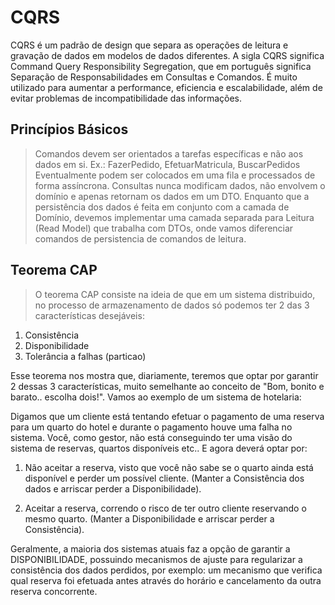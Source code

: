 # CQRS

CQRS é um padrão de design que separa as operações de leitura e gravação de dados em modelos de dados diferentes. A sigla CQRS significa Command Query Responsibility Segregation, que em português significa Separação de Responsabilidades em Consultas e Comandos. É muito utilizado para aumentar a performance, eficiencia e escalabilidade, além de evitar problemas de incompatibilidade das informações.

## Princípios Básicos
> Comandos devem ser orientados a tarefas específicas e não aos dados em si. Ex.: FazerPedido, EfetuarMatricula, BuscarPedidos
> Eventualmente podem ser colocados em uma fila e processados de forma assíncrona.
> Consultas nunca modificam dados, não envolvem o domínio e apenas retornam os dados em um DTO.
> Enquanto que a persistência dos dados é feita em conjunto com a camada de Domínio, devemos implementar uma camada separada para Leitura (Read Model) que trabalha com DTOs, onde vamos diferenciar comandos de persistencia de comandos de leitura.


## Teorema CAP
> O teorema CAP consiste na ideia de que em um sistema distribuido, no processo de armazenamento de dados só podemos ter 2 das 3 características desejáveis: 
1. Consistência
2. Disponibilidade
3. Tolerância a falhas (particao)

Esse teorema nos mostra que, diariamente, teremos que optar por garantir 2 dessas 3 características, muito semelhante ao conceito de "Bom, bonito e barato.. escolha dois!". Vamos ao exemplo de um sistema de hotelaria:

Digamos que um cliente está tentando efetuar o pagamento de uma reserva para um quarto do hotel e durante o pagamento houve uma falha no sistema. Você, como gestor, não está conseguindo ter uma visão do sistema de reservas, quartos disponíveis etc.. E agora deverá optar por:
1. Não aceitar a reserva, visto que você não sabe se o quarto ainda está disponível e perder um possível cliente. (Manter a Consistência dos dados e arriscar perder a Disponibilidade).

2. Aceitar a reserva, correndo o risco de ter outro cliente reservando o mesmo quarto. (Manter a Disponibilidade e arriscar perder a Consistência).

Geralmente, a maioria dos sistemas atuais faz a opção de garantir a DISPONIBILIDADE, possuindo mecanismos de ajuste para regularizar a consistência dos dados perdidos, por exemplo: um mecanismo que verifica qual reserva foi efetuada antes através do horário e cancelamento da outra reserva concorrente.
